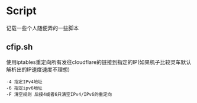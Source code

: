 # Script

记载一些个人随便弄的一些脚本

## cfip.sh

使用iptables重定向所有发往cloudflare的链接到指定的IP(如果机子比较灵车默认解析出的IP速度速度不理想)

```
-4 指定IPv4地址
-6 指定ipv6地址
-F 清空规则 后接4或者6只清空IPv4/IPv6的重定向
```
